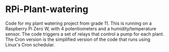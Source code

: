 # RPi-Plant-watering
Code for my plant watering project from grade 11. This is running on a Raspberry Pi Zero W, with 4 potentiometers and a humidity/temperature sensor. The code triggers a set of relays that control a pump for each plant. The Cron version is the simplified version of the code that runs using Linux's Cron schedular.

